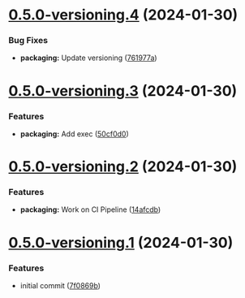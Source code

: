 # [0.5.0-versioning.4](https://github.com/SenexCrenshaw/StreamMaster/compare/v0.5.0-versioning.3...v0.5.0-versioning.4) (2024-01-30)


### Bug Fixes

* **packaging:** Update versioning ([761977a](https://github.com/SenexCrenshaw/StreamMaster/commit/761977a101f24d92574476a70027a0dc6396aeac))

# [0.5.0-versioning.3](https://github.com/SenexCrenshaw/StreamMaster/compare/v0.5.0-versioning.2...v0.5.0-versioning.3) (2024-01-30)


### Features

* **packaging:** Add exec ([50cf0d0](https://github.com/SenexCrenshaw/StreamMaster/commit/50cf0d0e78f8b886fc707f885f37dcc94d96ee19))

# [0.5.0-versioning.2](https://github.com/SenexCrenshaw/StreamMaster/compare/v0.5.0-versioning.1...v0.5.0-versioning.2) (2024-01-30)


### Features

* **packaging:** Work on CI Pipeline ([14afcdb](https://github.com/SenexCrenshaw/StreamMaster/commit/14afcdb2b89cc86767ed3206644c30731414158f))

# [0.5.0-versioning.1](https://github.com/SenexCrenshaw/StreamMaster/compare/v0.4.0...v0.5.0-versioning.1) (2024-01-30)


### Features

* initial commit ([7f0869b](https://github.com/SenexCrenshaw/StreamMaster/commit/7f0869b3357cf181b53c25d9a5868ca252ed170f))

